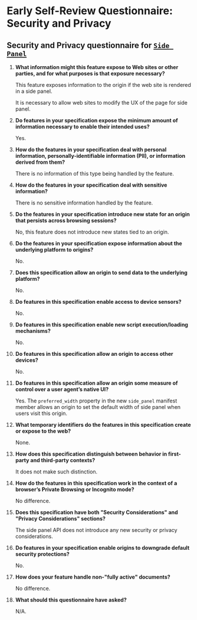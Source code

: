 # Early Self-Review Questionnaire: Security and Privacy

## Security and Privacy questionnaire for [`Side Panel`](https://github.com/MicrosoftEdge/MSEdgeExplainers/blob/main/SidePanel/explainer.md)

1. **What information might this feature expose to Web sites or other parties, and for what purposes is that exposure necessary?**

    This feature exposes information to the origin if the web site is rendered in a side panel.

    It is necessary to allow web sites to modify the UX of the page for side panel.

2. **Do features in your specification expose the minimum amount of information necessary to enable their intended uses?**

    Yes.

3. **How do the features in your specification deal with personal information, personally-identifiable information (PII), or information derived from them?**

    There is no information of this type being handled by the feature.

4. **How do the features in your specification deal with sensitive information?**

    There is no sensitive information handled by the feature. 

5. **Do the features in your specification introduce new state for an origin that persists across browsing sessions?**

    No, this feature does not introduce new states tied to an origin.

6. **Do the features in your specification expose information about the underlying platform to origins?**

    No.

7. **Does this specification allow an origin to send data to the underlying platform?**

    No.

8. **Do features in this specification enable access to device sensors?**

    No.

9. **Do features in this specification enable new script execution/loading mechanisms?**

    No.

10. **Do features in this specification allow an origin to access other devices?**

    No.

11. **Do features in this specification allow an origin some measure of control over a user agent’s native UI?**

    Yes. The `preferred_width` property in the new `side_panel` manifest member allows an origin to set the default width of side panel when users visit this origin.

12. **What temporary identifiers do the features in this specification create or expose to the web?**

    None.

13. **How does this specification distinguish between behavior in first-party and third-party contexts?**

    It does not make such distinction.

14. **How do the features in this specification work in the context of a browser’s Private Browsing or Incognito mode?**

    No difference.

15. **Does this specification have both "Security Considerations" and "Privacy Considerations" sections?**

    The side panel API does not introduce any new security or privacy considerations.

16. **Do features in your specification enable origins to downgrade default security protections?**

    No.

17. **How does your feature handle non-"fully active" documents?**

    No difference.

18. **What should this questionnaire have asked?**

    N/A.

